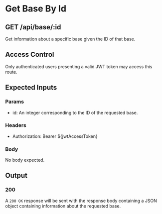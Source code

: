 # Get Base By Id

## GET /api/base/:id

Get information about a specific base given the ID of that base.

## Access Control

Only authenticated users presenting a valid JWT token may access this route.

## Expected Inputs

### Params

- id: An integer corresponding to the ID of the requested base.

### Headers

- Authorization: Bearer ${jwtAccessToken}

### Body

No body expected.

## Output

### 200

A `200 OK` response will be sent with the response body containing a JSON object containing information about the requested base.